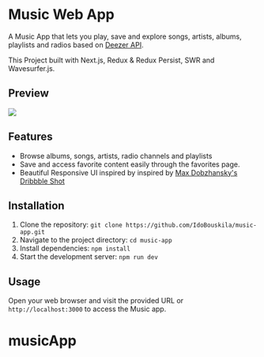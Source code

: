 # Music Web App

A Music App that lets you play, save and explore songs, artists, albums, playlists and radios based on [Deezer API](https://developers.deezer.com).

This Project built with Next.js, Redux & Redux Persist, SWR and Wavesurfer.js.

## Preview

![](https://i.imgur.com/bDbPNwe.png)

## Features

- Browse albums, songs, artists, radio channels and playlists
- Save and access favorite content easily through the favorites page.
- Beautiful Responsive UI inspired by  inspired by [Max Dobzhansky's](https://dribbble.com/max_dobzhansky) [Dribbble Shot](https://dribbble.com/shots/6619033-Music-player)

## Installation

1. Clone the repository: `git clone https://github.com/IdoBouskila/music-app.git`
2. Navigate to the project directory: `cd music-app`
3. Install dependencies: `npm install`
4. Start the development server: `npm run dev`

## Usage

Open your web browser and visit the provided URL or `http://localhost:3000` to access the Music app.
# musicApp
